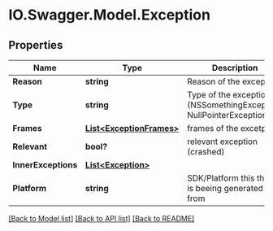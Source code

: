# IO.Swagger.Model.Exception
## Properties

Name | Type | Description | Notes
------------ | ------------- | ------------- | -------------
**Reason** | **string** | Reason of the exception | [optional] 
**Type** | **string** | Type of the exception (NSSomethingException, NullPointerException) | [optional] 
**Frames** | [**List&lt;ExceptionFrames&gt;**](ExceptionFrames.md) | frames of the excetpion | 
**Relevant** | **bool?** | relevant exception (crashed) | [optional] 
**InnerExceptions** | [**List&lt;Exception&gt;**](Exception.md) |  | [optional] 
**Platform** | **string** | SDK/Platform this thread is beeing generated from | [optional] 

[[Back to Model list]](../README.md#documentation-for-models) [[Back to API list]](../README.md#documentation-for-api-endpoints) [[Back to README]](../README.md)

